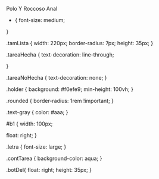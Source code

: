 ﻿Polo Y Roccoso Anal


* {
  font-size: medium;

}



.tamLista {
  width: 220px;
  border-radius: 7px;
  height: 35px;
}

.tareaHecha {
  text-decoration: line-through;

}

.tareaNoHecha {
  text-decoration: none;
}


.holder {
  background: #f0efe9;
  min-height: 100vh;
}


.rounded {
  border-radius: 1rem !important;
}

.text-gray {
  color: #aaa;
}

#b1 {
  width: 100px;

  float: right;
}


.letra {
  font-size: large;
}

.contTarea {
  background-color: aqua;
}


.botDel{
  float: right;
  height: 35px;
}
